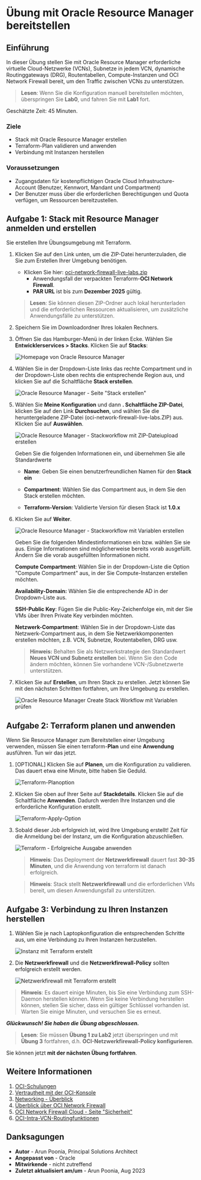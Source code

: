 # Übung mit Oracle Resource Manager bereitstellen

## Einführung

In dieser Übung stellen Sie mit Oracle Resource Manager erforderliche virtuelle Cloud-Netzwerke (VCNs), Subnetze in jedem VCN, dynamische Routinggateways (DRG), Routentabellen, Compute-Instanzen und OCI Network Firewall bereit, um den Traffic zwischen VCNs zu unterstützen.

> **Lesen**: Wenn Sie die Konfiguration manuell bereitstellen möchten, überspringen Sie **Lab0**, und fahren Sie mit **Lab1** fort.

Geschätzte Zeit: 45 Minuten.

### Ziele

*   Stack mit Oracle Resource Manager erstellen
*   Terraform-Plan validieren und anwenden
*   Verbindung mit Instanzen herstellen

### Voraussetzungen

*   Zugangsdaten für kostenpflichtigen Oracle Cloud Infrastructure-Account (Benutzer, Kennwort, Mandant und Compartment)
*   Der Benutzer muss über die erforderlichen Berechtigungen und Quota verfügen, um Ressourcen bereitzustellen.

## Aufgabe 1: Stack mit Resource Manager anmelden und erstellen

Sie erstellen Ihre Übungsumgebung mit Terraform.

1.  Klicken Sie auf den Link unten, um die ZIP-Datei herunterzuladen, die Sie zum Erstellen Ihrer Umgebung benötigen.
    
    *   Klicken Sie hier: [oci-network-firewall-live-labs.zip](https://objectstorage.us-ashburn-1.oraclecloud.com/p/o_QTW8EWdtK1mMu-1WIjuKQ-fSz-ofIyGONl0S1oarXlN_Ohbkah99t3Byu7-uy8/n/partners/b/files/o/oci-network-firewall.zip)
        *   Anwendungsfall der verpackten Terraform-**OCI Network Firewall**.
        *   **PAR URL** ist bis zum **Dezember 2025** gültig.
    
    > **Lesen**: Sie können diesen ZIP-Ordner auch lokal herunterladen und die erforderlichen Ressourcen aktualisieren, um zusätzliche Anwendungsfälle zu unterstützen.
    
2.  Speichern Sie im Downloadordner Ihres lokalen Rechners.
    
3.  Öffnen Sie das Hamburger-Menü in der linken Ecke. Wählen Sie **Entwicklerservices > Stacks**. Klicken Sie auf **Stacks**:
    
    ![Homepage von Oracle Resource Manager](./images/orm-home-page.png " ")
    
4.  Wählen Sie in der Dropdown-Liste links das rechte Compartment und in der Dropdown-Liste oben rechts die entsprechende Region aus, und klicken Sie auf die Schaltfläche **Stack erstellen**.
    
    ![Oracle Resource Manager - Seite "Stack erstellen"](./images/create-stack-page.png " ")
    
5.  Wählen Sie **Meine Konfiguration** und dann **. Schaltfläche ZIP-Datei**, klicken Sie auf den Link **Durchsuchen**, und wählen Sie die heruntergeladene ZIP-Datei (oci-network-firewall-live-labs.ZIP) aus. Klicken Sie auf **Auswählen**.
    
    ![Oracle Resource Manager - Stackworkflow mit ZIP-Dateiupload erstellen](./images/myconfiguration-upload-zip-initial-configuration.png " ")
    
    Geben Sie die folgenden Informationen ein, und übernehmen Sie alle Standardwerte
    
    *   **Name**: Geben Sie einen benutzerfreundlichen Namen für den **Stack ein**
        
    *   **Compartment**: Wählen Sie das Compartment aus, in dem Sie den Stack erstellen möchten.
        
    *   **Terraform-Version**: Validierte Version für diesen Stack ist **1.0.x**
        
6.  Klicken Sie auf **Weiter**.
    
    ![Oracle Resource Manager - Stackworkflow mit Variablen erstellen](./images/myconfiguration-upload-zip-initial-configuration-step2.png " ")
    
    Geben Sie die folgenden Mindestinformationen ein bzw. wählen Sie sie aus. Einige Informationen sind möglicherweise bereits vorab ausgefüllt. Ändern Sie die vorab ausgefüllten Informationen nicht.
    
    **Compute Compartment**: Wählen Sie in der Dropdown-Liste die Option "Compute Compartment" aus, in der Sie Compute-Instanzen erstellen möchten.
    
    **Availability-Domain:** Wählen Sie die entsprechende AD in der Dropdown-Liste aus.
    
    **SSH-Public Key**: Fügen Sie die Public-Key-Zeichenfolge ein, mit der Sie VMs über Ihren Private Key verbinden möchten.
    
    **Netzwerk-Compartment**: Wählen Sie in der Dropdown-Liste das Netzwerk-Compartment aus, in dem Sie Netzwerkkomponenten erstellen möchten, z.B. VCN, Subnetze, Routentabellen, DRG usw.
    
    > **Hinweis:** Behalten Sie als Netzwerkstrategie den Standardwert **Neues VCN und Subnetz erstellen** bei. Wenn Sie den Code ändern möchten, können Sie vorhandene VCN-/Subnetzwerte unterstützen.
    
7.  Klicken Sie auf **Erstellen**, um Ihren Stack zu erstellen. Jetzt können Sie mit den nächsten Schritten fortfahren, um Ihre Umgebung zu erstellen.
    
    ![Oracle Resource Manager Create Stack Workflow mit Variablen prüfen](./images/myconfiguration-upload-zip-initial-configuration-step3.png " ")
    

## Aufgabe 2: Terraform planen und anwenden

Wenn Sie Resource Manager zum Bereitstellen einer Umgebung verwenden, müssen Sie einen terraform-**Plan** und eine **Anwendung** ausführen. Tun wir das jetzt.

1.  \[OPTIONAL\] Klicken Sie auf **Planen**, um die Konfiguration zu validieren. Das dauert etwa eine Minute, bitte haben Sie Geduld.
    
    ![Terraform-Planoption](./images/terraform-plan.png " ")
    
2.  Klicken Sie oben auf Ihrer Seite auf **Stackdetails**. Klicken Sie auf die Schaltfläche **Anwenden**. Dadurch werden Ihre Instanzen und die erforderliche Konfiguration erstellt.
    
    ![Terraform-Apply-Option](./images/terraform-apply.png " ")
    
3.  Sobald dieser Job erfolgreich ist, wird Ihre Umgebung erstellt! Zeit für die Anmeldung bei der Instanz, um die Konfiguration abzuschließen.
    
    ![Terraform - Erfolgreiche Ausgabe anwenden](./images/terraform-apply-success.png " ")
    
    > **Hinweis**: Das Deployment der **Netzwerkfirewall** dauert fast **30-35 Minuten**, und die Anwendung von terraform ist danach erfolgreich.
    
    > **Hinweis**: Stack stellt **Netzwerkfirewall** und die erforderlichen VMs bereit, um diesen Anwendungsfall zu unterstützen.
    

## Aufgabe 3: Verbindung zu Ihren Instanzen herstellen

1.  Wählen Sie je nach Laptopkonfiguration die entsprechenden Schritte aus, um eine Verbindung zu Ihren Instanzen herzustellen.
    
    ![Instanz mit Terraform erstellt](./images/final-instances.png " ")
    
2.  Die **Netzwerkfirewall** und die **Netzwerkfirewall-Policy** sollten erfolgreich erstellt werden.
    
    ![Netzwerkfirewall mit Terraform erstellt](./images/network-firewall.png " ")
    

> **Hinweis**: Es dauert einige Minuten, bis Sie eine Verbindung zum SSH-Daemon herstellen können. Wenn Sie keine Verbindung herstellen können, stellen Sie sicher, dass ein gültiger Schlüssel vorhanden ist. Warten Sie einige Minuten, und versuchen Sie es erneut.

_**Glückwunsch! Sie haben die Übung abgeschlossen.**_

> **Lesen**: Sie müssen **Übung 1 zu Lab2** jetzt überspringen und mit **Übung 3** fortfahren, d.h. **OCI-Netzwerkfirewall-Policy konfigurieren**.

Sie können jetzt **mit der nächsten Übung fortfahren**.

## Weitere Informationen

1.  [OCI-Schulungen](https://www.oracle.com/cloud/iaas/training/)
2.  [Vertrautheit mit der OCI-Konsole](https://docs.us-phoenix-1.oraclecloud.com/Content/GSG/Concepts/console.htm)
3.  [Networking - Überblick](https://docs.us-phoenix-1.oraclecloud.com/Content/Network/Concepts/overview.htm)
4.  [Überblick über OCI Network Firewall](https://docs.oracle.com/en-us/iaas/Content/network-firewall/overview.htm)
5.  [OCI Network Firewall Cloud - Seite "Sicherheit"](https://www.oracle.com/security/cloud-security/network-firewall/)
6.  [OCI-Intra-VCN-Routingfunktionen](https://docs.oracle.com/en-us/iaas/Content/Network/Tasks/managingroutetables.htm)

## Danksagungen

*   **Autor** - Arun Poonia, Principal Solutions Architect
*   **Angepasst von** - Oracle
*   **Mitwirkende** - nicht zutreffend
*   **Zuletzt aktualisiert am/um** - Arun Poonia, Aug 2023